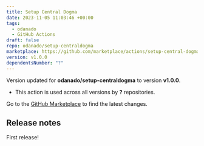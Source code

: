 ```yaml
---
title: Setup Central Dogma
date: 2023-11-05 11:03:46 +00:00
tags:
  - odanado
  - GitHub Actions
draft: false
repo: odanado/setup-centraldogma
marketplace: https://github.com/marketplace/actions/setup-central-dogma
version: v1.0.0
dependentsNumber: "?"
---
```



Version updated for **odanado/setup-centraldogma** to version **v1.0.0**.
- This action is used across all versions by **?** repositories.

Go to the [GitHub Marketplace](https://github.com/marketplace/actions/setup-central-dogma) to find the latest changes.

## Release notes

First release!
